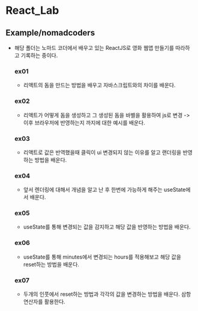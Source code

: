 # React_Lab
## Example/nomadcoders
- 해당 폴더는 노마드 코더에서 배우고 있는 ReactJS로 영화 웹앱 만들기를 따라하고 기록하는 중이다.
    ### ex01
    - 리액트의 돔을 만드는 방법을 배우고 자바스크립트와의 차이를 배운다.


    ### ex02
    - 리액트가 어떻게 돔을 생성하고 그 생성된 돔을 바벨을 활용하여 js로 변경 ->  이후 브라우저에 반영하는지 까지에 대한 예시를 배운다.

    ### ex03
    - 리액트로 값은 반역했을때 클릭이 ui 변경되지 않는 이유를 알고 랜더링을 반영하는 방법을 배운다.

    ### ex04
    - 앞서 렌더링에 대해서 개념을 알고 난 후 한번에 가능하게 해주는 useState에서 배운다.

    ### ex05
    - useState를 통해 변경되는 값을 감지하고 해당 값을 반영하는 방법을 배운다.

    ### ex06
    - useState를 통해 minutes에서 변경되는 hours를 적용해보고 해당 값을 reset하는 방법을 배운다.

    ### ex07
    - 두개의 인풋에서 reset하는 방법과 각각의 값을 변경하는 방법을 배운다. 삼항연산자를 활용한다.
     